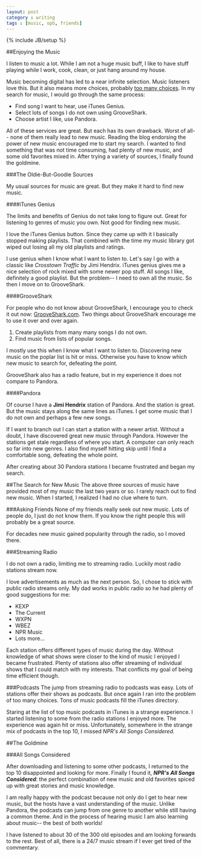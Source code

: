 ```yaml
---
layout: post
category : writing
tags : [music, opb, friends]
---
```

{% include JB/setup %}


##Enjoying the Music

I listen to music a lot. While I am not a huge music buff, I like to have stuff playing while I work, cook, clean, or just hang around my house.

Music becoming digital has led to a near infinite selection. Music listeners love this. But it also means more choices, probably [too many choices](http://www.nytimes.com/2010/02/27/your-money/27shortcuts.html). In my search for music, I would go through the same process:

*	Find song I want to hear, use iTunes Genius.
*	Select lots of songs I do not own using GrooveShark.
*	Choose artist I like, use Pandora.

All of these services are great. But each has its own drawback. Worst of all-- none of them really lead to new music. Reading the blog endorsing the power of new music encouraged me to start my search. I wanted to find something that was not time consuming, had plenty of new music, and some old favorites mixed in. After trying a variety of sources, I finally found the goldmine.


###The Oldie-But-Goodie Sources

My usual sources for music are great. But they make it hard to find new music.

####iTunes Genius

The limits and benefits of Genius do not take long to figure out. Great for listening to genres of music you own. Not good for finding new music.

I love the iTunes Genius button. Since they came up with it I basically stopped making playlists. That combined with the time my music library got wiped out losing all my old playlists and ratings.

I use genius when I know what I want to listen to. Let's say I go with a classic like *Crosstown Traffic* by Jimi Hendrix. iTunes genius gives me a nice selection of rock mixed with some newer pop stuff. All songs I like, definitely a good playlist. But the problem-- I need to own all the music. So then I move on to GrooveShark.

####GrooveShark

For people who do not know about GrooveShark, I encourage you to check it out now: [GrooveShark.com](http://grooveshark.com/). Two things about GrooveShark encourage me to use it over and over again.

1.	Create playlists from many many songs I do not own.
2.	Find music from lists of popular songs.


I mostly use this when I know what I want to listen to. Discovering new music on the poplar list is hit or miss. Otherwise you have to know which new music to search for, defeating the point.

GrooveShark also has a radio feature, but in my experience it does not compare to Pandora.


####Pandora

Of course I have a **Jimi Hendrix** station of Pandora. And the station is great. But the music stays along the same lines as iTunes. I get some music that I do not own and perhaps a few new songs.

If I want to branch out I can start a station with a newer artist. Without a doubt, I have discovered great new music through Pandora. However the stations get stale regardless of where you start. A computer can only reach so far into new genres. I also find myself hitting skip until I find a comfortable song, defeating the whole point.

After creating about 30 Pandora stations I became frustrated and began my search.

##The Search for New Music
The above three sources of music have provided most of my music the last two years or so. I rarely reach out to find new music. When I started, I realized I had no clue where to turn.

###Asking Friends
None of my friends really seek out new music. Lots of people do, I just do not know them. If you know the right people this will probably be a great source.

For decades new music gained popularity through the radio, so I moved there.

###Streaming Radio

I do not own a radio, limiting me to streaming radio. Luckily most radio stations stream now. 

I love advertisements as much as the next person. So, I chose to stick with public radio streams only. My dad works in public radio so he had plenty of good suggestions for me:

*	KEXP
*	The Current
*	WXPN
*	WBEZ
*	NPR Music
*	Lots more...

Each station offers different types of music during the day. Without knowledge of what shows were closer to the kind of music I enjoyed I became frustrated. Plenty of stations also offer streaming of individual shows that I could match with my interests. That conflicts my goal of being time efficient though.

###Podcasts
The jump from streaming radio to podcasts was easy. Lots of stations offer their shows as podcasts. But once again I ran into the problem of too many choices. Tons of music podcasts fill the iTunes directory. 

Staring at the list of top music podcasts in iTunes is a strange experience. I started listening to some from the radio stations I enjoyed more. The experience was again hit or miss. Unfortunately, somewhere in the strange mix of podcasts in the top 10, I missed *NPR's All Songs Considered.* 

##The Goldmine

###All Songs Considered

After downloading and listening to some other podcasts, I returned to the top 10 disappointed and looking for more. Finally I found it, ***NPR's All Songs Considered***: the perfect combination of new music and old favorites spiced up with great stories and music knowledge.

I am really happy with the podcast because not only do I get to hear new music, but the hosts have a vast understanding of the music. Unlike Pandora, the podcasts can jump from one genre to another while still having a common theme. And in the process of hearing music I am also learning about music-- the best of both worlds!

I have listened to about 30 of the 300 old episodes and am looking forwards to the rest. Best of all, there is a 24/7 music stream if I ever get tired of the commentary.
